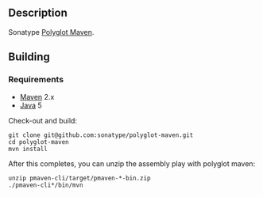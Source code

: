 Description
-----------

Sonatype [Polyglot Maven](https://docs.sonatype.org/display/PMAVEN/Home).


Building
--------

### Requirements

* [Maven](http://maven.apache.org) 2.x
* [Java](http://java.sun.com/) 5

Check-out and build:

    git clone git@github.com:sonatype/polyglot-maven.git
    cd polyglot-maven
    mvn install

After this completes, you can unzip the assembly play with polyglot maven:

    unzip pmaven-cli/target/pmaven-*-bin.zip
    ./pmaven-cli*/bin/mvn
